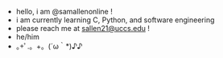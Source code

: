 - hello, i am @samallenonline !
- i am currently learning C, Python, and software engineering
- please reach me at sallen21@uccs.edu !
- he/him 
- ｡+ﾟ.。+。(´ω｀*)♪♪

<!---
valeriabounze1688/valeriabounze1688 is a ✨ special ✨ repository because its `README.md` (this file) appears on your GitHub profile.
You can click the Preview link to take a look at your changes.
--->
